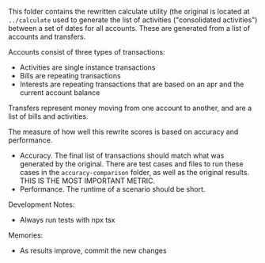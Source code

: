 This folder contains the rewritten calculate utility (the original is located at `../calculate` used to generate the list of activities ("consolidated activities") between a set of dates for all accounts. These are generated from a list of accounts and transfers.

Accounts consist of three types of transactions:
- Activities are single instance transactions
- Bills are repeating transactions
- Interests are repeating transactions that are based on an apr and the current account balance

Transfers represent money moving from one account to another, and are a list of bills and activities.

The measure of how well this rewrite scores is based on accuracy and performance.
- Accuracy. The final list of transactions should match what was generated by the original. There are test cases and files to run these cases in the `accuracy-comparison` folder, as well as the original results. THIS IS THE MOST IMPORTANT METRIC.
- Performance. The runtime of a scenario should be short.

Development Notes:
- Always run tests with npx tsx

Memories:
- As results improve, commit the new changes